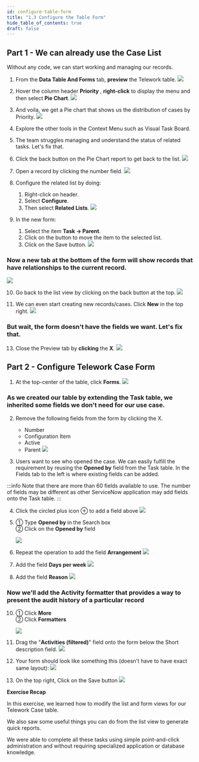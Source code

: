 ```yaml
---
id: configure-table-form
title: "1.3 Configure the Table Form"
hide_table_of_contents: true
draft: false
---
```


## Part 1 - We can already use the Case List 

Without any code, we can start working and managing our records.

1. From the **Data Table And Forms** tab, **preview** the Telework table.
![](images/AddData_PreviewTable.png)


2.  Hover the column header **Priority** , **right-click** to display the menu and then select **Pie Chart**.
![](import/select_Pie_Chart.png)


3.  And voila, we get a Pie chart that shows us the distribution of cases by Priority.
![](import/And_Voila_we_get_a_Pie_chart.png)


4.  Explore the other tools in the Context Menu such as Visual Task Board.


5.  The team struggles managing and understand the status of related tasks. Let's fix that.


6.  Click the back button on the Pie Chart report to get back to the list.
![](import/Click_the_back_button_on_the_Pie_Chart_report.png)


7.  Open a record by clicking the number field.
![](import/Open_a_record_by_clicking_the_number_field.png)


8.  Configure the related list by doing:
    1. Right-click on header.
    2. Select **Configure**.
    3. Then select **Related Lists**.
    ![](import/Configure_the_related_list.png)


9. In the new form:
    1. Select the item **Task → Parent**.
    2. Click on the button to move the item to the selected list.
    3. Click on the <span className="aes_button">Save</span> button.
    ![](import/Add_Task_Parent.png)

### Now a new tab at the bottom of the form will show records that have relationships to the current record.
![](import/related_list_shows_related_records.png)

10. Go back to the list view by clicking on the back button at the top.
![](import/Go_back_to_the_list_view.png)


11. We can even start creating new records/cases. Click **New** in the top right.
![](import/Create_Case_Cilck_New_in_the_top_right.png)


### But wait, the form doesn't have the fields we want. Let's fix that.

13. Close the Preview tab by **clicking** the **X**.
![](images/Close_Preview_Tab.png)


## Part 2 - Configure Telework Case Form

1. At the top-center of the table, click **Forms**.
![](images/data_layout_click_form_views.png)

### As we created our table by extending the Task table, we inherited some fields we don't need for our use case.

2. Remove the following fields from the form by clicking the X.
    - Number
    - Configuration Item
    - Active
    - Parent
    ![](images/data_layout_remove_fields.png)


3. Users want to see who opened the case. We can easily fulfill the requirement by reusing the **Opened by** field from the Task table. In the Fields tab to the left is where existing fields can be added. 


:::info
Note that there are more than 60 fields available to use. The number of fields may be different as other ServiceNow application may add fields onto the Task table.
:::

4. Click the circled plus icon ⊕ to add a field above
![](images/Add_the_Openedby_field_1.png)


5.  <span className="large-number">①</span> Type <b>Opened by</b> in the Search box <br/> 
    <span className="large-number">②</span> Click on the <b>Opened by</b> field

    ![](images/Add_the_Openedby_field_2.png)


6. Repeat the operation to add the field **Arrangement**
![](images/add_field_Arrangement.png)


7. Add the field **Days per week**
![](images/add_field_Days_per_week.png)


8. Add the field **Reason**
![](images/add_field_Reason.png)


### Now we'll add the Activity formatter that provides a way to present the audit history of a particular record


10. <span className="large-number">①</span> Click <b>More</b> <br/>
    <span className="large-number">②</span> Click <b>Formatters</b>

    ![](images/data_Click_on_Formatters.png)


1.  Drag the "**Activities (filtered)**" field onto the form below the Short description field.
![](images/data_Drag_the_Activities_field.png)


12. Your form should look like something this (doesn't have to have exact same layout):
![](images/AddData_TWCaseForm.png)


13. On the top right, Click on the <span className="aes_button">Save</span> button
![](images/form_Click_Save.png)


**Exercise Recap**

In this exercise, we learned how to modify the list and form views for our Telework Case table.

We also saw some useful things you can do from the list view to generate quick reports.

We were able to complete all these tasks using simple point-and-click administration and without requiring specialized application or database knowledge.